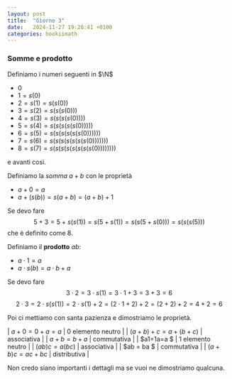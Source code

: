 ```yaml
---
layout: post
title:  "Giorno 3"
date:   2024-11-27 19:28:41 +0100
categories: hookiimath
---
```

### Somme e prodotto

Definiamo i numeri seguenti in $\N$

- $0$
- $1=s(0)$
- $2=s(1)= s(s(0))$
- $3=s(2)= s(s(s(0)))$
- $4=s(3)= s(s(s(s(0))))$
- $5=s(4)= s(s(s(s(s(0)))))$
- $6=s(5)= s(s(s(s(s(s(0))))))$
- $7=s(6)= s(s(s(s(s(s(s(0)))))))$
- $8=s(7)= s(s(s(s(s(s(s(s(0))))))))$

e avanti così.

Definiamo la _somma_ $a+b$ con le proprietà

- $a+0=a$
- $a+(s(b)) = s(a+b) = (a+b)+1$

Se devo fare
$$
    5+3=5+s(s(1))= s(5+s(1))=s(s(5+s(0)))=s(s(s(5)))
$$
che è definito come 8.

Definiamo il __prodotto__ $ab$:
- $a \cdot 1 = a$
- $a \cdot s(b) = a\cdot b+a$

Se devo fare
$$
   3\cdot 2 = 3\cdot s(1) = 3\cdot 1+3 = 3+3 = 6
$$
$$
   2\cdot 3 = 2\cdot s(s(1)) = 2\cdot s(1)+2 = (2\cdot 1+2)+2 = (2+2)+2 = 4+2 = 6
$$

Poi ci mettiamo con santa pazienza e dimostriamo le proprietà.

| $a+0 = 0+a =a$          |      0 elemento neutro |
| $(a+b)+c = a+(b+c)$     |      associativa       |
| $a+b = b+a$             |      commutativa       |
| $a1=1a=a  $             |      1 elemento neutro |
| $(ab)c = a(bc)$         |      associativa       |
| $ab = ba $              |      commutativa       |
| $(a+b)c=ac + bc$        |      distributiva      |

Non credo siano importanti i dettagli ma se vuoi ne dimostriamo qualcuna.
